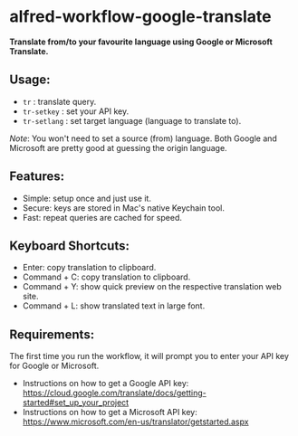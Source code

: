 # alfred-workflow-google-translate

**Translate from/to your favourite language using Google or Microsoft Translate.**

Usage:
---
* `tr` <query>: translate query.
* `tr-setkey` <API key>: set your API key.
* `tr-setlang` <language>: set target language (language to translate to).


*Note*: You won't need to set a source (from) language. Both Google and Microsoft are pretty good at guessing 
the origin language.

Features:
---
* Simple: setup once and just use it.
* Secure: keys are stored in Mac's native Keychain tool.
* Fast: repeat queries are cached for speed.

Keyboard Shortcuts:
---
* Enter: copy translation to clipboard.
* Command + C: copy translation to clipboard.
* Command + Y: show quick preview on the respective translation web site.
* Command + L: show translated text in large font.

Requirements:
---
The first time you run the workflow, it will prompt you to enter your API key for Google or Microsoft. 
* Instructions on how to get a Google API key: https://cloud.google.com/translate/docs/getting-started#set_up_your_project
* Instructions on how to get a Microsoft API key: https://www.microsoft.com/en-us/translator/getstarted.aspx
